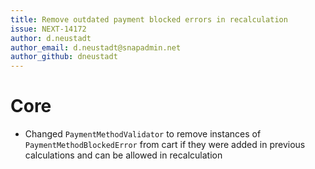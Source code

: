```yaml
---
title: Remove outdated payment blocked errors in recalculation
issue: NEXT-14172
author: d.neustadt
author_email: d.neustadt@snapadmin.net 
author_github: dneustadt
---
```

# Core
* Changed `PaymentMethodValidator` to remove instances of `PaymentMethodBlockedError` from cart if they were added in previous calculations and can be allowed in recalculation
